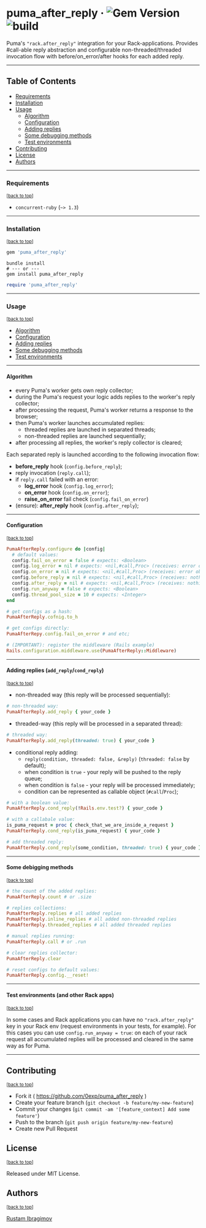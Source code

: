 # puma_after_reply &middot; ![Gem Version](https://img.shields.io/gem/v/puma_after_reply) ![build](https://github.com/0exp/puma_after_reply/actions/workflows/build.yml/badge.svg??branch=master)

Puma's `"rack.after_reply"` integration for your Rack-applications. Provides #call-able reply
abstraction and configurable non-threaded/threaded invocation flow with before/on_error/after hooks for each added reply.

---

## Table of Contents

- [Requirements](#requirements)
- [Installation](#installation)
- [Usage](#usage)
  - [Algorithm](#algorithm)
  - [Configuration](#configuration)
  - [Adding replies](#adding-replies-add_replycond_reply)
  - [Some debugging methods](#some-debigging-methods)
  - [Test environments](#test-environments-and-other-rack-apps)
- [Contributing](#contributing)
- [License](#license)
- [Authors](#authors)

---

### Requirements

<sup>\[[back to top](#table-of-contents)\]</sup>

- `concurrent-ruby` (`~> 1.3`)

---

### Installation

<sup>\[[back to top](#table-of-contents)\]</sup>


```ruby
gem 'puma_after_reply'
```

```shell
bundle install
# --- or ---
gem install puma_after_reply
```

```ruby
require 'puma_after_reply'
```

---

### Usage

<sup>\[[back to top](#table-of-contents)\]</sup>

- [Algorithm](#algorithm)
- [Configuration](#configuration)
- [Adding replies](#adding-replies-add_replycond_reply)
- [Some debugging methods](#some-debigging-methods)
- [Test environments](#test-environments-and-other-rack-apps)

---

#### Algorithm

- every Puma's worker gets own reply collector;
- during the Puma's request your logic adds replies to the worker's reply collector;
- after processing the request, Puma's worker returns a response to the browser;
- then Puma's worker launches accumulated replies:
  - threaded replies are launched in separated threads;
  - non-threaded replies are launched sequentially;
- after processing all replies, the worker's reply collector is cleared;

Each separated reply is launched according to the following invocation flow:
- **before_reply** hook (`config.before_reply`);
- reply invocation (`reply.call`);
- if `reply.call` failed with an error:
  - **log_error** hook (`config.log_error`);
  - **on_error** hook (`config.on_error`);
  - **raise_on_error** fail check (`config.fail_on_error`)
- (ensure): **after_reply** hook (`config.after_reply`);

---

#### Configuration

<sup>\[[back to top](#usage)\]</sup>

```ruby
PumaAfterReply.configure do |config|
  # default values:
  config.fail_on_error = false # expects: <Boolean>
  config.log_error = nil # expects: <nil,#call,Proc> (receives: error object)
  config.on_error = nil # expects: <nil,#call,Proc> (receives: error object)
  config.before_reply = nil # expects: <nil,#call,Proc> (receives: nothing)
  config.after_reply = nil # expects: <nil,#call,Proc> (receives: nothing)
  config.run_anyway = false # expects: <Boolean>
  config.thread_pool_size = 10 # expects: <Integer>
end

# get configs as a hash:
PumaAfterReply.cofnig.to_h

# get configs directly:
PumaAfterRepy.config.fail_on_error # and etc;
```

```ruby
# (IMPORTANT): register the middleware (Rails example)
Rails.configuration.middleware.use(PumaAfterReply::Middleware)
```

---

#### Adding replies (`add_reply`/`cond_reply`)

<sup>\[[back to top](#usage)\]</sup>

- non-threaded way (this reply will be processed sequentially):

```ruby
# non-threaded way:
PumaAfterReply.add_reply { your_code }
```

- threaded-way (this reply will be processed in a separated thread):

```ruby
# threaded way:
PumaAfterReply.add_reply(threaded: true) { your_code }
```

- conditional reply adding:
  - `reply(condition, threaded: false, &reply)` (`threaded: false` by default);
  - when condition is `true` - your reply will be pushed to the reply queue;
  - when condition is `false` - your reply will be processed immediately;
  - condition can be represented as callable object (`#call`/`Proc`);

```ruby
# with a boolean value:
PumaAfterReply.cond_reply(!Rails.env.test?) { your_code }
```

```ruby
# with a callabale value:
is_puma_request = proc { check_that_we_are_inside_a_request }
PumaAfterReply.cond_reply(is_puma_request) { your_code }
```

```ruby
# add threaded reply:
PumaAfterReply.cond_reply(some_condition, threaded: true) { your_code }
```

---

#### Some debigging methods

<sup>\[[back to top](#usage)\]</sup>

```ruby
# the count of the added replies:
PumaAfterReply.count # or .size
```

```ruby
# replies collections:
PumaAfterReply.replies # all added replies
PumaAfterReply.inline_replies # all added non-threaded replies
PumaAfterReply.threaded_replies # all added threaded replies
```

```ruby
# manual replies running:
PumaAfterReply.call # or .run
```

```ruby
# clear replies collector:
PumaAfterReply.clear
```

```ruby
# reset configs to default values:
PumaAfterReply.config.__reset!
```

---

#### Test environments (and other Rack apps)

<sup>\[[back to top](#usage)\]</sup>

In some cases and Rack applications you can have no `"rack.after_reply"` key in your Rack env
(request environments in your tests, for example). For this cases you can use `config.run_anyway = true`:
on each of your rack request all accumulated replies will be processed and cleared in the same way as for Puma.

---

## Contributing

<sup>\[[back to top](#table-of-contents)\]</sup>

- Fork it ( https://github.com/0exp/puma_after_reply )
- Create your feature branch (`git checkout -b feature/my-new-feature`)
- Commit your changes (`git commit -am '[feature_context] Add some feature'`)
- Push to the branch (`git push origin feature/my-new-feature`)
- Create new Pull Request

## License

<sup>\[[back to top](#table-of-contents)\]</sup>

Released under MIT License.

## Authors

<sup>\[[back to top](#table-of-contents)\]</sup>

[Rustam Ibragimov](https://github.com/0exp)
